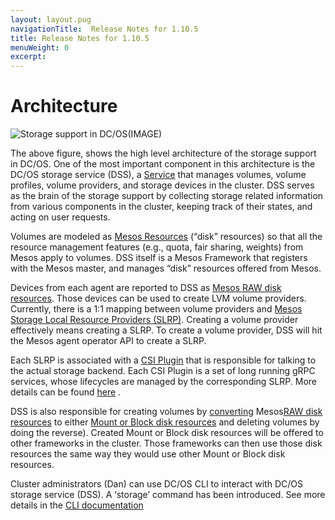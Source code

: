 ```yaml
---
layout: layout.pug
navigationTitle:  Release Notes for 1.10.5
title: Release Notes for 1.10.5
menuWeight: 0
excerpt:
---
```


# Architecture

![Storage support in DC/OS](/1.11/img/five-maturity-states.png)(IMAGE)

The above figure, shows the high level architecture of the storage support in DC/OS. One of the most important component in this architecture is the DC/OS storage service (DSS), a <a href="https://docs.mesosphere.com/1.11/overview/concepts/#service/">Service</a> that manages volumes, volume profiles, volume providers, and storage devices in the cluster. DSS serves as the brain of the storage support by collecting storage related information from various components in the cluster, keeping track of their states, and acting on user requests.

Volumes are modeled as <a href="http://mesos.apache.org/documentation/latest/attributes-resources/#resources/">Mesos Resources</a> (“disk” resources) so that all the resource management features (e.g., quota, fair sharing, weights) from Mesos apply to volumes. DSS itself is a Mesos Framework that registers with the Mesos master, and manages “disk” resources offered from Mesos.

Devices from each agent are reported to DSS as <a href="http://mesos.apache.org/documentation/latest/csi/#new-disk-source-types/">Mesos RAW disk resources</a>. Those devices can be used to create LVM volume providers. Currently, there is a 1:1 mapping between volume providers and <a href="http://mesos.apache.org/documentation/latest/csi/#storage-local-resource-provider/">Mesos Storage Local Resource Providers (SLRP)</a>. Creating a volume provider effectively means creating a SLRP. To create a volume provider, DSS will hit the Mesos agent operator API to create a SLRP.

Each SLRP is associated with a <a href="http://mesos.apache.org/documentation/latest/csi/#slrp-configuration/">CSI Plugin</a> that is responsible for talking to the actual storage backend. Each CSI Plugin is a set of long running gRPC services, whose lifecycles are managed by the corresponding SLRP. More details can be found <a href="http://mesos.apache.org/documentation/latest/csi/#standalone-containers-for-csi-plugins/">here</a> .

DSS is also responsible for creating volumes by <a href="http://mesos.apache.org/documentation/latest/csi/#new-offer-operations-for-disk-resources/">converting</a> Mesos<a href="http://mesos.apache.org/documentation/latest/csi/#new-disk-source-types/">RAW disk resources</a> to either <a href="http://mesos.apache.org/documentation/latest/csi/#new-disk-source-types/">Mount or Block disk resources</a> and deleting volumes by doing the reverse). Created Mount or Block disk resources will be offered to other frameworks in the cluster. Those frameworks can then use those disk resources the same way they would use other Mount or Block disk resources.

Cluster administrators (Dan) can use DC/OS CLI to interact with DC/OS storage service (DSS). A ‘storage’ command has been introduced. See more details in the <a href="https://docs.google.com/document/d/1MZ7ARRAs_lmXo94h28-wCPqsqA9xDwMPSLgN7_5n84w/edit#heading=h.uxzvneaexifq/">CLI documentation</a>
